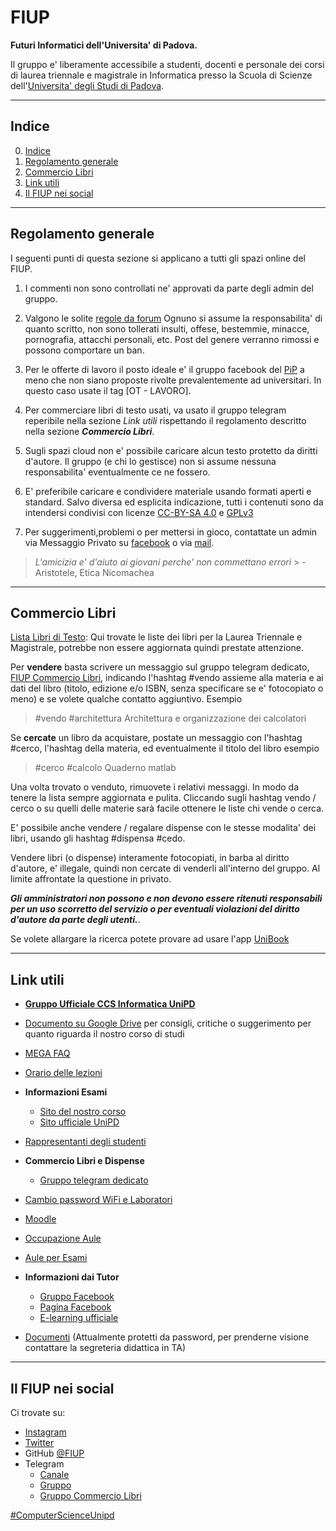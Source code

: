 # FIUP 
**Futuri Informatici dell'Universita' di Padova.** 

Il gruppo e' liberamente accessibile a studenti, docenti e personale dei corsi di laurea triennale e magistrale in Informatica
presso la Scuola di Scienze dell'[Universita' degli Studi di Padova](https://www.unipd.it/). 

***

## Indice
0. [Indice](#indice)
1. [Regolamento generale](#regolamento-generale)  
2. [Commercio Libri](#commercio-libri)
3. [Link utili](#link-utili)
4. [Il FIUP nei social](#il-fiup-nei-social)


***

## Regolamento generale
I seguenti punti di questa sezione si applicano a tutti gli spazi online del FIUP.

1. I commenti non sono controllati ne' approvati da parte degli admin del gruppo.

2. Valgono le solite [regole da forum](http://it.wikipedia.org/wiki/Netiquette) 
Ognuno si assume la responsabilita' di quanto scritto, non sono tollerati insulti, offese, bestemmie, minacce, pornografia, attacchi personali, etc.
Post del genere verranno rimossi e possono comportare un ban.

3. Per le offerte di lavoro il posto ideale e' il gruppo facebook del [PiP](https://www.facebook.com/groups/programmersinpadua/) a meno che non siano proposte rivolte prevalentemente ad universitari. 
In questo caso usate il tag \[OT - LAVORO\].

4. Per commerciare libri di testo usati, va usato il gruppo telegram reperibile nella sezione *Link utili* rispettando il regolamento descritto nella sezione ***Commercio Libri***.

5. Sugli spazi cloud non e' possibile caricare alcun testo protetto da diritti d'autore. Il gruppo (e chi lo gestisce) non si assume nessuna responsabilita' eventualmente ce ne fossero.

6. E' preferibile caricare e condividere materiale usando formati aperti e standard. 
Salvo diversa ed esplicita indicazione, tutti i contenuti sono da intendersi condivisi con licenze [CC-BY-SA 4.0](https://creativecommons.org/licenses/by-sa/4.0/) e [GPLv3](https://www.gnu.org/licenses/gpl-3.0.en.html) 

7. Per suggerimenti,problemi o per mettersi in gioco, contattate un admin via Messaggio Privato su [facebook](https://facebook.com/groups/fiupd/admins) o via [mail](fiup.unipd@gmail.com).

> *L'amicizia e' d'aiuto ai giovani perche' non commettano errori* > - Aristotele, Etica Nicomachea

***

## Commercio Libri

[Lista Libri di Testo](https://github.com/FIUP/Getting_Started/blob/master/lista%20libri.md): Qui trovate le liste dei libri per la Laurea Triennale e Magistrale, potrebbe non essere aggiornata quindi prestate attenzione.

Per **vendere** basta scrivere un messaggio sul gruppo telegram dedicato, [FIUP Commercio Libri](https://telegram.me/FIUPBooks), indicando l'hashtag #vendo assieme alla materia e ai dati del libro (titolo, edizione e/o ISBN, senza specificare se e' fotocopiato o meno) e se volete qualche contatto aggiuntivo.
 Esempio 
> #vendo #architettura Architettura e organizzazione dei calcolatori 

Se **cercate** un libro da acquistare, postate un messaggio con l'hashtag #cerco, l'hashtag della materia, ed eventualmente il titolo del libro esempio

>  #cerco #calcolo Quaderno matlab

Una volta trovato o venduto, rimuovete i relativi messaggi. In modo da tenere la lista sempre aggiornata e pulita. Cliccando sugli hashtag vendo / cerco o su quelli delle materie sarà facile ottenere le liste chi vende o cerca.

E' possibile anche vendere / regalare dispense con le stesse modalita' dei libri, usando gli hashtag #dispensa #cedo.

Vendere libri (o dispense) interamente fotocopiati, in barba al diritto d'autore, e' illegale, quindi non cercate di venderli all'interno del gruppo. Al limite affrontate la questione in privato. 

***Gli amministratori non possono e non devono essere ritenuti responsabili per un uso scorretto del servizio o per eventuali violazioni del diritto d'autore da parte degli utenti.***.

Se volete allargare la ricerca potete provare ad usare l'app [UniBook](http://www.unibookapp.com/)

***

## Link utili

- **[Gruppo Ufficiale CCS Informatica UniPD](https://bit.ly/CSSInformaticaUniPD)**

- [Documento su Google Drive](https://bit.ly/ConsigliInformaticaUniPD) per consigli, critiche o 
suggerimento per quanto riguarda il nostro corso di studi

- [MEGA FAQ](https://github.com/FIUP/Getting_Started/blob/master/MEGA_FAQ.md)

- [Orario delle lezioni](https://bit.ly/OrarioInformaticaUniPD)

- **Informazioni Esami**
    - [Sito del nostro corso](https://bit.ly/InfoEsamiInformaticaUniPD)
    - [Sito ufficiale UniPD](https://bit.ly/InfoEsamiOfficialInformaticaUniPD)

- [Rappresentanti degli studenti](https://bit.ly/RappresentantiInformaticaUniPD)

- **Commercio Libri e Dispense**
    - [Gruppo telegram dedicato]()

- [Cambio password WiFi e Laboratori](https://bit.ly/CambioPasswordInformaticaUniPD)

- [Moodle](https://bit.ly/MoodleInformaticaUniPD)

- [Occupazione Aule](https://bit.ly/OccupazioneAuleInformaticaUniPD)

- [Aule per Esami](https://bit.ly/AuleEsamiInformaticaUniPD)

- **Informazioni dai Tutor**
    - [Gruppo Facebook](https://bit.ly/GruppoTutorInformaticaUniPD)
    - [Pagina Facebook](https://www.facebook.com/tutorinformaticaunipd)
    - [E-learning ufficiale](https://bit.ly/InfoTutorInformaticaUniPD)

- [Documenti](http://bit.ly/DocumentiInformaticaUniPD) (Attualmente protetti da password, per prenderne visione contattare la segreteria didattica in TA)

***

## Il FIUP nei social
Ci trovate su: 
- [Instagram](https://www.instagram.com/fiupd/)
- [Twitter](https://twitter.com/fiupd)
- GitHub [@FIUP](https://github.com/FIUP)
- Telegram
    - [Canale](https://telegram.me/infofromfiup)
    - [Gruppo](https://telegram.me/FIUPd)
    - [Gruppo Commercio Libri](https://telegram.me/FIUPd)

[#ComputerScienceUnipd](https://twitter.com/hashtag/ComputerScienceUnipd) 